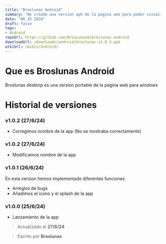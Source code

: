 ```yaml
---
title: "Broslunas Android"
summary: "He creado una version apk de la pagina web para poder visualizarla en cualquier momento"
date: "06 25 2024"
draft: false
tags:
- Android
repoUrl: https://github.com/BrosLunas0/broslunas-android
downloadUrl: /downloads/android/broslunas-v1.0.3.apk
wikiUrl: /wikis/android/
---
```

# Que es Broslunas Android
Broslunas desktop es una version portable de la pagina web para windows

# Historial de versiones

### v1.0.2 (27/6/24)
- Corregimos nombre de la app (No se mostraba correctamente)

### v1.0.2 (27/6/24)
- Modificamos nombre de la app

### v1.0.1 (26/6/24)
En esta version hemos implementado diferentes funciones

- Arreglos de bugs
- Añadimos el icono y el splash de la app

### v1.0.0 (25/6/24)
- Lanzamiento de la app

> Actualizado el **27/6/24**

> Escrito por **Broslunas**